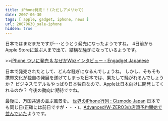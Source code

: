 ```yaml
---
title: iPhone発売！！(ただしアメリカで)
date: 2007-06-30
tags: [ apple, gadget, iphone, news ]
url: 20070630_sale-iphone
hidden: true
---
```

日本ではまだまだですが･･･とうとう発売になったようですね。
4日前からApple Storeに並ぶ人まで出て、結構な騒ぎになっているようです。

<!--more-->
&gt;&gt;<a href="http://japanese.engadget.com/2007/06/29/iphone-and-woz/">iPhone ついに発売 & なぜかWozインタビュー - Engadget Japanese</a>

日本で発売されたとして、どんな騒ぎになるんでしょうね。
しかし、そもそも携帯文化が独自の発展を遂げてしまった日本では、果たして騒がれるんでしょうか？
ビジネスモデルもやっぱり日本独自なので、Appleは日本向けに開発してくれるのか？
今後の動向に期待ですね。

最後に、万国共通の並ぶ風景を。
<a href="http://www.gizmodo.jp/2007/06/post_1779.html">世界のiPhone行列 : Gizmodo Japan</a>
日本でも同じ日(正確には前日ですが・・・)、<a href="http://k-tai.impress.co.jp/cda/article/news_toppage/35247.html">Advanced/W-ZERO3の店頭予約開始で並んでいた</a>ようです。
